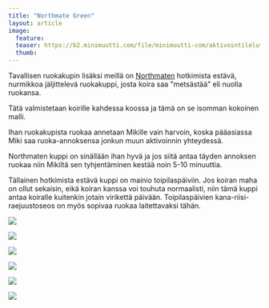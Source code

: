 ```yaml
---
title: "Northmate Green"
layout: article
image:
  feature:
  teaser: https://b2.minimuutti.com/file/minimuutti-com/aktivointilelut/muut/DS37576-245px.jpg
  thumb:
---
```


Tavallisen ruokakupin lisäksi meillä on [Northmaten](http://clk.tradedoubler.com/click?p(210840)a(2526211)g(19927404)url(http://www.zooplus.fi/shop/koirat/lelut/aktivointilelut/alypelit/408791)) hotkimista estävä, nurmikkoa jäljittelevä ruokakuppi, josta koira saa "metsästää" eli nuolla ruokansa.

Tätä valmistetaan koirille kahdessa koossa ja tämä on se isomman kokoinen malli.

Ihan ruokakupista ruokaa annetaan Mikille vain harvoin, koska pääasiassa Miki saa ruoka-annoksensa jonkun muun aktivoinnin yhteydessä.

Northmaten kuppi on sinällään ihan hyvä ja jos siitä antaa täyden annoksen ruokaa niin Mikiltä sen tyhjentäminen kestää noin 5-10 minuuttia.

Tällainen hotkimista estävä kuppi on mainio toipilaspäiviin. Jos koiran maha on ollut sekaisin, eikä koiran kanssa voi touhuta normaalisti, niin tämä kuppi antaa koiralle kuitenkin jotain virikettä päivään. Toipilaspäivien kana-riisi-raejuustoseos on myös sopivaa ruokaa laitettavaksi tähän.

[![](https://b2.minimuutti.com/file/minimuutti-com/aktivointilelut/muut/DSC02615_2-800px.jpg)](https://dl.dropboxusercontent.com/sh/ea1wtnz7z734o12/AABtu2SAFs53uJPRiiPq7gwra/aktivointilelut/muut/DSC02615_2.jpg)

[![](https://b2.minimuutti.com/file/minimuutti-com/aktivointilelut/muut/DS37557-800px.jpg)](https://dl.dropboxusercontent.com/sh/ea1wtnz7z734o12/AADXb_idLFoOXndaVj7HY_QXa/aktivointilelut/muut/DS37557.jpg)

[![](https://b2.minimuutti.com/file/minimuutti-com/aktivointilelut/muut/DS37576-800px.jpg)](https://dl.dropboxusercontent.com/sh/ea1wtnz7z734o12/AACHUuKRf6gor54ED_H06k_La/aktivointilelut/muut/DS37576.jpg)

[![](https://b2.minimuutti.com/file/minimuutti-com/aktivointilelut/muut/DS37568-800px.jpg)](https://dl.dropboxusercontent.com/sh/ea1wtnz7z734o12/AADTt3yL2XxP9KIzSQYQjHpba/aktivointilelut/muut/DS37568.jpg)

[![](https://b2.minimuutti.com/file/minimuutti-com/aktivointilelut/muut/DS37595-800px.jpg)](https://dl.dropboxusercontent.com/sh/ea1wtnz7z734o12/AAD8ZRH2l-Ej2vs0dazGyhIra/aktivointilelut/muut/DS37595.jpg)

[![](https://b2.minimuutti.com/file/minimuutti-com/aktivointilelut/muut/DS37606-800px.jpg)](https://dl.dropboxusercontent.com/sh/ea1wtnz7z734o12/AAD3mSK_E56s2ZSYB_Fhy1RIa/aktivointilelut/muut/DS37606.jpg)
